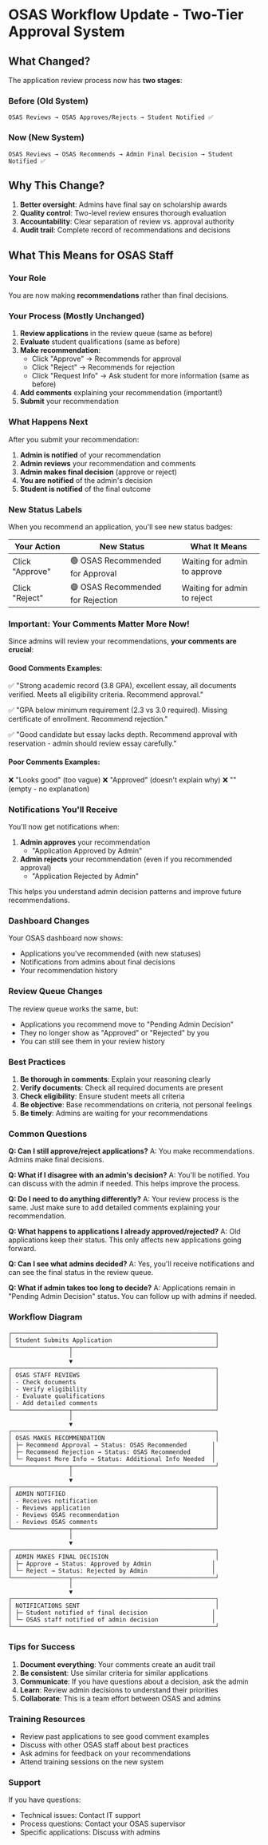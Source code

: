 # OSAS Workflow Update - Two-Tier Approval System

## What Changed?

The application review process now has **two stages**:

### Before (Old System)
```
OSAS Reviews → OSAS Approves/Rejects → Student Notified ✅
```

### Now (New System)
```
OSAS Reviews → OSAS Recommends → Admin Final Decision → Student Notified ✅
```

## Why This Change?

1. **Better oversight**: Admins have final say on scholarship awards
2. **Quality control**: Two-level review ensures thorough evaluation
3. **Accountability**: Clear separation of review vs. approval authority
4. **Audit trail**: Complete record of recommendations and decisions

## What This Means for OSAS Staff

### Your Role
You are now making **recommendations** rather than final decisions.

### Your Process (Mostly Unchanged)

1. **Review applications** in the review queue (same as before)
2. **Evaluate** student qualifications (same as before)
3. **Make recommendation**:
   - Click "Approve" → Recommends for approval
   - Click "Reject" → Recommends for rejection
   - Click "Request Info" → Ask student for more information (same as before)
4. **Add comments** explaining your recommendation (important!)
5. **Submit** your recommendation

### What Happens Next

After you submit your recommendation:

1. **Admin is notified** of your recommendation
2. **Admin reviews** your recommendation and comments
3. **Admin makes final decision** (approve or reject)
4. **You are notified** of the admin's decision
5. **Student is notified** of the final outcome

### New Status Labels

When you recommend an application, you'll see new status badges:

| Your Action | New Status | What It Means |
|-------------|------------|---------------|
| Click "Approve" | 🟢 OSAS Recommended for Approval | Waiting for admin to approve |
| Click "Reject" | 🟣 OSAS Recommended for Rejection | Waiting for admin to reject |

### Important: Your Comments Matter More Now!

Since admins will review your recommendations, **your comments are crucial**:

#### Good Comments Examples:
✅ "Strong academic record (3.8 GPA), excellent essay, all documents verified. Meets all eligibility criteria. Recommend approval."

✅ "GPA below minimum requirement (2.3 vs 3.0 required). Missing certificate of enrollment. Recommend rejection."

✅ "Good candidate but essay lacks depth. Recommend approval with reservation - admin should review essay carefully."

#### Poor Comments Examples:
❌ "Looks good" (too vague)
❌ "Approved" (doesn't explain why)
❌ "" (empty - no explanation)

### Notifications You'll Receive

You'll now get notifications when:
1. **Admin approves** your recommendation
   - "Application Approved by Admin"
2. **Admin rejects** your recommendation (even if you recommended approval)
   - "Application Rejected by Admin"

This helps you understand admin decision patterns and improve future recommendations.

### Dashboard Changes

Your OSAS dashboard now shows:
- Applications you've recommended (with new statuses)
- Notifications from admins about final decisions
- Your recommendation history

### Review Queue Changes

The review queue works the same, but:
- Applications you recommend move to "Pending Admin Decision"
- They no longer show as "Approved" or "Rejected" by you
- You can still see them in your review history

### Best Practices

1. **Be thorough in comments**: Explain your reasoning clearly
2. **Verify documents**: Check all required documents are present
3. **Check eligibility**: Ensure student meets all criteria
4. **Be objective**: Base recommendations on criteria, not personal feelings
5. **Be timely**: Admins are waiting for your recommendations

### Common Questions

**Q: Can I still approve/reject applications?**
A: You make recommendations. Admins make final decisions.

**Q: What if I disagree with an admin's decision?**
A: You'll be notified. You can discuss with the admin if needed. This helps improve the process.

**Q: Do I need to do anything differently?**
A: Your review process is the same. Just make sure to add detailed comments explaining your recommendation.

**Q: What happens to applications I already approved/rejected?**
A: Old applications keep their status. This only affects new applications going forward.

**Q: Can I see what admins decided?**
A: Yes, you'll receive notifications and can see the final status in the review queue.

**Q: What if admin takes too long to decide?**
A: Applications remain in "Pending Admin Decision" status. You can follow up with admins if needed.

### Workflow Diagram

```
┌─────────────────────────────────────────────────────────┐
│ Student Submits Application                             │
└────────────────┬────────────────────────────────────────┘
                 │
                 ▼
┌─────────────────────────────────────────────────────────┐
│ OSAS STAFF REVIEWS                                      │
│ - Check documents                                       │
│ - Verify eligibility                                    │
│ - Evaluate qualifications                               │
│ - Add detailed comments                                 │
└────────────────┬────────────────────────────────────────┘
                 │
                 ▼
┌─────────────────────────────────────────────────────────┐
│ OSAS MAKES RECOMMENDATION                               │
│ ├─ Recommend Approval → Status: OSAS Recommended       │
│ ├─ Recommend Rejection → Status: OSAS Recommended      │
│ └─ Request More Info → Status: Additional Info Needed  │
└────────────────┬────────────────────────────────────────┘
                 │
                 ▼
┌─────────────────────────────────────────────────────────┐
│ ADMIN NOTIFIED                                          │
│ - Receives notification                                 │
│ - Reviews application                                   │
│ - Reviews OSAS recommendation                           │
│ - Reviews OSAS comments                                 │
└────────────────┬────────────────────────────────────────┘
                 │
                 ▼
┌─────────────────────────────────────────────────────────┐
│ ADMIN MAKES FINAL DECISION                              │
│ ├─ Approve → Status: Approved by Admin                 │
│ └─ Reject → Status: Rejected by Admin                  │
└────────────────┬────────────────────────────────────────┘
                 │
                 ▼
┌─────────────────────────────────────────────────────────┐
│ NOTIFICATIONS SENT                                      │
│ ├─ Student notified of final decision                  │
│ └─ OSAS staff notified of admin decision               │
└─────────────────────────────────────────────────────────┘
```

### Tips for Success

1. **Document everything**: Your comments create an audit trail
2. **Be consistent**: Use similar criteria for similar applications
3. **Communicate**: If you have questions about a decision, ask the admin
4. **Learn**: Review admin decisions to understand their priorities
5. **Collaborate**: This is a team effort between OSAS and admins

### Training Resources

- Review past applications to see good comment examples
- Discuss with other OSAS staff about best practices
- Ask admins for feedback on your recommendations
- Attend training sessions on the new system

### Support

If you have questions:
- Technical issues: Contact IT support
- Process questions: Contact your OSAS supervisor
- Specific applications: Discuss with admins
